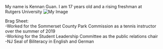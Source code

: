 <!DOCTYPE HTML>
<html>
   <head>
   My name is Kennan Guan. I am 17 years old and a rising freshman at Rutgers University
   </head>
   <body>
      <a>
      <img src="https://user-images.githubusercontent.com/66796653/84440791-9a7fbd00-ac08-11ea-9389-d18cb32bed50.png" alt="My Image">
      </a>
   <p>Brag Sheet: <br>
   -Worked for the Sommerset County Park Commission as a tennis instructor over the summer of 2019<br>
   -Working for the Student Leadership Committee as the public relations chair<br>
   -NJ Seal of Biliteracy in English and German<br>
</body>
   </html>
